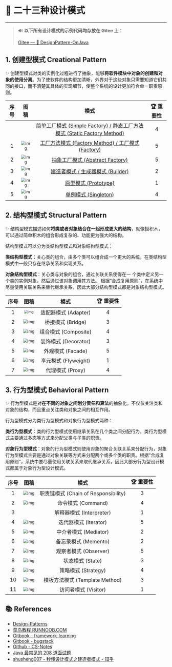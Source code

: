 # 🚢 二十三种设计模式

---

> 🔊  **以下所有设计模式的示例代码均存放在 Gitee 上**：
>
> [Gitee — 🎨 DesignPattern-OnJava](https://gitee.com/veal98/DesignPattern-OnJava)

## 1. 创建型模式 Creational Pattern

✨ 创建型模式对类的实例化过程进行了抽象，能够**将软件模块中对象的创建和对象的使用分离**。为了使软件的结构更加清晰，外界对于这些对象只需要知道它们共同的接口，而不清楚其具体的实现细节，使整个系统的设计更加符合单一职责原则。

| 序号 |                             图稿                             |                             模式                             | 🏆 重要性 |
| :--: | :----------------------------------------------------------: | :----------------------------------------------------------: | :------: |
|      |                                                              | [简单工厂模式 (Simple Factory) / 静态工厂方法模式 (Static Factory Method)](计算机基础/设计模式/二十三种设计模式/创建型模式/0-简单工厂模式.md) |    4     |
|  1   | <img src="https://gitee.com/veal98/images/raw/master/img/20201206212655.png" alt="img" style="zoom:80%;" /> | [工厂方法模式 (Factory Method) / 工厂模式 (Factory)](计算机基础/设计模式/创建型模式/二十三种设计模式/1-工厂方法模式.md) |    5     |
|  2   | <img src="https://gitee.com/veal98/images/raw/master/img/20201206212930.png" alt="img" style="zoom:80%;" /> | [抽象工厂模式 (Abstract Factory)](计算机基础/设计模式/创建型模式/二十三种设计模式/2-抽象工厂模式.md) |    5     |
|  3   | <img src="https://gitee.com/veal98/images/raw/master/img/20201206212713.png" alt="img" style="zoom:80%;" /> | [建造者模式 / 生成器模式 (Builder)](计算机基础/设计模式/创建型模式/二十三种设计模式/3-建造者模式.md) |    2     |
|  4   | <img src="https://gitee.com/veal98/images/raw/master/img/20201206212723.png" alt="img" style="zoom:80%;" /> | [原型模式 (Prototype)](计算机基础/设计模式/创建型模式/二十三种设计模式/4-原型模式.md) |    1     |
|  5   | <img src="https://gitee.com/veal98/images/raw/master/img/20201206212734.png" alt="img" style="zoom:80%;" /> | [单例模式 (Singleton)](计算机基础/设计模式/创建型模式/二十三种设计模式/5-单例模式.md) |    4     |

## 2. 结构型模式 Structural Pattern

✨ 结构型模式描述如何**将类或者对象结合在一起形成更大的结构**，就像搭积木，可以通过简单积木的组合形成复杂的、功能更为强大的结构。

结构型模式可以分为类结构型模式和对象结构型模式：

**类结构型模式**：关心类的组合，由多个类可以组合成一个更大的系统，在类结构型模式中一般只存在继承关系和实现关系。

**对象结构型模式**：关心类与对象的组合，通过关联关系使得在一 个类中定义另一个类的实例对象，然后通过该对象调用其方法。 根据“合成复用原则”，在系统中尽量使用关联关系来替代继承关系，因此大部分结构型模式都是对象结构型模式。

| 序号 |                             图稿                             |         模式         | 🏆 重要性 |
| :--: | :----------------------------------------------------------: | :------------------: | :------: |
|  1   | <img src="https://gitee.com/veal98/images/raw/master/img/20201206214000.png" alt="img" style="zoom:67%;" /> | 适配器模式 (Adapter) |    4     |
|  2   | <img src="https://gitee.com/veal98/images/raw/master/img/20201206214020.png" alt="img" style="zoom:80%;" /> |  桥接模式 (Bridge)   |    3     |
|  3   | <img src="https://gitee.com/veal98/images/raw/master/img/20201206214031.png" alt="img" style="zoom:80%;" /> | 组合模式 (Composite) |    4     |
|  4   | <img src="https://gitee.com/veal98/images/raw/master/img/20201206214051.png" alt="img" style="zoom:80%;" /> | 装饰模式 (Decorator) |    3     |
|  5   | <img src="https://gitee.com/veal98/images/raw/master/img/20201206214107.png" alt="img" style="zoom:80%;" /> |  外观模式 (Facade)   |    5     |
|  6   | <img src="https://gitee.com/veal98/images/raw/master/img/20201206214116.png" alt="img" style="zoom:80%;" /> | 享元模式 (Flyweight) |    1     |
|  7   | <img src="https://gitee.com/veal98/images/raw/master/img/20201206214125.png" alt="img" style="zoom:80%;" /> |   代理模式 (Proxy)   |    4     |

## 3. 行为型模式 Behavioral Pattern

✨ 行为型模式是对**在不同的对象之间划分责任和算法**的抽象化。不仅仅关注类和对象的结构，而且重点关注类和对象之间的相互作用。

行为型模式分为类行为型模式和对象行为型模式两种：

**类行为型模式**：类的行为型模式使用继承关系在几个类之间分配行为，类行为型模式主要通过多态等方式来分配父类与子类的职责。

**对象行为型模式**：对象的行为型模式则使用对象的聚合关联关系来分配行为，对象行为型模式主要是通过对象关联等方式来分配两个或多个类的职责。根据“合成复用原则”，系统中要尽量使用关联关系来取代继承关系，因此大部分行为型设计模式都属于对象行为型设计模式。

| 序号 |                             图稿                             |                 模式                 | 🏆 重要性 |
| :--: | :----------------------------------------------------------: | :----------------------------------: | :------: |
|  1   | <img src="https://gitee.com/veal98/images/raw/master/img/20201206214241.png" alt="img" style="zoom:80%;" /> | 职责链模式 (Chain of Responsibility) |    3     |
|  2   | <img src="https://gitee.com/veal98/images/raw/master/img/20201206214249.png" alt="img" style="zoom:80%;" /> |          命令模式 (Command)          |    4     |
|  3   |                                                              |       解释器模式 (Interpreter)       |    1     |
|  4   | <img src="https://gitee.com/veal98/images/raw/master/img/20201206214316.png" alt="img" style="zoom:80%;" /> |        迭代器模式 (Iterator)         |    5     |
|  5   | <img src="https://gitee.com/veal98/images/raw/master/img/20201206214327.png" alt="img" style="zoom:80%;" /> |        中介者模式 (Mediator)         |    2     |
|  6   | <img src="https://gitee.com/veal98/images/raw/master/img/20201206214340.png" alt="img" style="zoom:80%;" /> |         备忘录模式 (Memento)         |    2     |
|  7   | <img src="https://gitee.com/veal98/images/raw/master/img/20201206214348.png" alt="img" style="zoom:80%;" /> |        观察者模式 (Observer)         |    5     |
|  8   | <img src="https://gitee.com/veal98/images/raw/master/img/20201206214407.png" alt="img" style="zoom:80%;" /> |           状态模式 (State)           |    3     |
|  9   | <img src="https://gitee.com/veal98/images/raw/master/img/20201206214416.png" alt="img" style="zoom:80%;" /> |         策略模式 (Strategy)          |    4     |
|  10  | <img src="https://gitee.com/veal98/images/raw/master/img/20201206214426.png" alt="img" style="zoom:80%;" /> |    模板方法模式 (Template Method)    |    3     |
|  11  | <img src="https://gitee.com/veal98/images/raw/master/img/20201206214437.png" alt="img" style="zoom:80%;" /> |         访问者模式 (Visitor)         |    1     |

## 📚 References

- [Design-Patterns](https://design-patterns.readthedocs.io/zh_CN/latest/index.html)
- [菜鸟教程 RUNNOOB.COM](https://www.runoob.com/design-pattern/design-pattern-tutorial.html)
- [Gitbook - framework-learning](https://qsjzwithguang19forever.gitee.io/framework-learning/gitbook_doc/design_pattern/%E8%AE%BE%E8%AE%A1%E6%A8%A1%E5%BC%8F%E7%AE%80%E4%BB%8B.html)
- [Gitbook - bugstack](http://book.bugstack.cn/#s/6AneBuNA)
- [Github - CS-Notes](https://cyc2018.github.io/CS-Notes/#/notes/%E8%AE%BE%E8%AE%A1%E6%A8%A1%E5%BC%8F)
- [Java 最常见的 208 道面试题](https://mp.weixin.qq.com/s/Wahq4TnCm4Pzb6VshWma1Q)
- [shusheng007 - 秒懂设计模式之建造者模式 - 知乎](https://zhuanlan.zhihu.com/p/58093669)